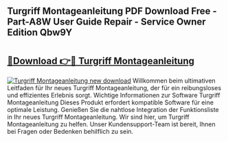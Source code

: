 ## Turgriff Montageanleitung PDF Download Free - Part-A8W User Guide Repair - Service Owner Edition Qbw9Y

# <h2><a href="http://df74cc.blite.top/?on=Turgriff+Montageanleitung">🔗Download 👉🔴 Turgriff Montageanleitung</a></h2>

[![Turgriff Montageanleitung new download](https://i.imgur.com/lujVjoI.png)](http://df74cc.blite.top/?on=Turgriff+Montageanleitung)
Willkommen beim ultimativen Leitfaden für Ihr neues Turgriff Montageanleitung, der für ein reibungsloses und effizientes Erlebnis sorgt. Wichtige Informationen zur Software Turgriff Montageanleitung Dieses Produkt erfordert kompatible Software für eine optimale Leistung. Genießen Sie die nahtlose Integration der Funktionsliste in Ihr neues Turgriff Montageanleitung. Wir sind hier, um Turgriff Montageanleitung zu helfen. Unser Kundensupport-Team ist bereit, Ihnen bei Fragen oder Bedenken behilflich zu sein.
